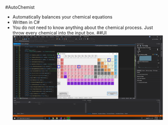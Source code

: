 #AutoChemist
- Automatically balances your chemical equations
- Written in C#
- You do not need to know anything about the chemical process. Just throw every chemical into the input box.
##UI
![UI](images/AutoChemist.png)